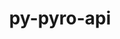 ---
title: "py-pyro-api"
layout: cache
categories: [package, develop]
meta: {"versions": ["0.1.2"], "compilers": ["gcc@=11.3.0", "gcc@=7.3.1"], "oss": ["amzn2", "ubuntu22.04"], "platforms": ["linux"], "targets": ["ivybridge", "x86_64_v3"], "stacks": ["ml-linux-x86_64-cpu", "ml-linux-x86_64-cuda"], "num_specs": 8, "num_specs_by_stack": {"ml-linux-x86_64-cuda": 2, "ml-linux-x86_64-cpu": 2}}
spec_details: [{"hash": "w23bmjuaa3pmb54cag4rx4o45mgkeu3z", "compiler": "gcc@=7.3.1", "versions": ["0.1.2"], "os": "amzn2", "platform": "linux", "target": "ivybridge", "variants": ["build_system=python_pip"], "stacks": [], "size": "-", "tarball": "https://binaries.spack.io/develop/build_cache/linux-amzn2-ivybridge/gcc-7.3.1/py-pyro-api-0.1.2/linux-amzn2-ivybridge-gcc-7.3.1-py-pyro-api-0.1.2-w23bmjuaa3pmb54cag4rx4o45mgkeu3z.spack"}, {"hash": "4tekm34ks23klm6e3qo6nd6haqao5ruh", "compiler": "gcc@=7.3.1", "versions": ["0.1.2"], "os": "amzn2", "platform": "linux", "target": "ivybridge", "variants": ["build_system=python_pip"], "stacks": [], "size": "-", "tarball": "https://binaries.spack.io/develop/build_cache/linux-amzn2-ivybridge/gcc-7.3.1/py-pyro-api-0.1.2/linux-amzn2-ivybridge-gcc-7.3.1-py-pyro-api-0.1.2-4tekm34ks23klm6e3qo6nd6haqao5ruh.spack"}, {"hash": "t6mtgtvkx6zm2uq7r3w4khjp5pkw7gf3", "compiler": "gcc@=7.3.1", "versions": ["0.1.2"], "os": "amzn2", "platform": "linux", "target": "x86_64_v3", "variants": ["build_system=python_pip"], "stacks": [], "size": "-", "tarball": "https://binaries.spack.io/develop/build_cache/linux-amzn2-x86_64_v3/gcc-7.3.1/py-pyro-api-0.1.2/linux-amzn2-x86_64_v3-gcc-7.3.1-py-pyro-api-0.1.2-t6mtgtvkx6zm2uq7r3w4khjp5pkw7gf3.spack"}, {"hash": "jzvtyuq46sce4iufjhe7np5pbsmbkpew", "compiler": "gcc@=7.3.1", "versions": ["0.1.2"], "os": "amzn2", "platform": "linux", "target": "x86_64_v3", "variants": [], "stacks": [], "size": "-", "tarball": "https://binaries.spack.io/develop/build_cache/linux-amzn2-x86_64_v3/gcc-7.3.1/py-pyro-api-0.1.2/linux-amzn2-x86_64_v3-gcc-7.3.1-py-pyro-api-0.1.2-jzvtyuq46sce4iufjhe7np5pbsmbkpew.spack"}, {"hash": "kiowl2lonidfxr7ryswnkf2zjfmplcmr", "compiler": "gcc@=7.3.1", "versions": ["0.1.2"], "os": "amzn2", "platform": "linux", "target": "x86_64_v3", "variants": [], "stacks": [], "size": "-", "tarball": "https://binaries.spack.io/develop/build_cache/linux-amzn2-x86_64_v3/gcc-7.3.1/py-pyro-api-0.1.2/linux-amzn2-x86_64_v3-gcc-7.3.1-py-pyro-api-0.1.2-kiowl2lonidfxr7ryswnkf2zjfmplcmr.spack"}, {"hash": "mpqlawi34auairxmxof5vot6fsyujjdj", "compiler": "gcc@=7.3.1", "versions": ["0.1.2"], "os": "amzn2", "platform": "linux", "target": "x86_64_v3", "variants": ["build_system=python_pip"], "stacks": [], "size": "-", "tarball": "https://binaries.spack.io/develop/build_cache/linux-amzn2-x86_64_v3/gcc-7.3.1/py-pyro-api-0.1.2/linux-amzn2-x86_64_v3-gcc-7.3.1-py-pyro-api-0.1.2-mpqlawi34auairxmxof5vot6fsyujjdj.spack"}, {"hash": "az2n6jsqnzsqm57ursiz5pu2cyxkty6j", "compiler": "gcc@=11.3.0", "versions": ["0.1.2"], "os": "ubuntu22.04", "platform": "linux", "target": "x86_64_v3", "variants": ["build_system=python_pip"], "stacks": ["ml-linux-x86_64-cuda", "ml-linux-x86_64-cpu"], "size": "-", "tarball": "https://binaries.spack.io/develop/build_cache/linux-ubuntu22.04-x86_64_v3/gcc-11.3.0/py-pyro-api-0.1.2/linux-ubuntu22.04-x86_64_v3-gcc-11.3.0-py-pyro-api-0.1.2-az2n6jsqnzsqm57ursiz5pu2cyxkty6j.spack"}, {"hash": "cbd7o46s43rca74qcsq2mbelkhxg7bfy", "compiler": "gcc@=11.3.0", "versions": ["0.1.2"], "os": "ubuntu22.04", "platform": "linux", "target": "x86_64_v3", "variants": ["build_system=python_pip"], "stacks": ["ml-linux-x86_64-cuda", "ml-linux-x86_64-cpu"], "size": "-", "tarball": "https://binaries.spack.io/develop/build_cache/linux-ubuntu22.04-x86_64_v3/gcc-11.3.0/py-pyro-api-0.1.2/linux-ubuntu22.04-x86_64_v3-gcc-11.3.0-py-pyro-api-0.1.2-cbd7o46s43rca74qcsq2mbelkhxg7bfy.spack"}]
---